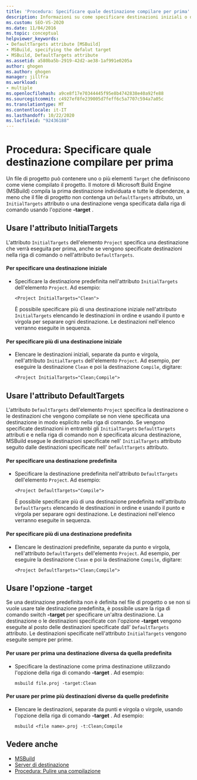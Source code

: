 ```yaml
---
title: 'Procedura: Specificare quale destinazione compilare per prima'
description: Informazioni su come specificare destinazioni iniziali o destinazioni predefinite da compilare prima nei file di progetto MSBuild.
ms.custom: SEO-VS-2020
ms.date: 11/04/2016
ms.topic: conceptual
helpviewer_keywords:
- DefaultTargets attribute [MSBuild]
- MSBuild, specifying the defalut target
- MSBuild, DefaultTargets attribute
ms.assetid: a580ba5b-2919-42d2-ae38-1af991e0205a
author: ghogen
ms.author: ghogen
manager: jillfra
ms.workload:
- multiple
ms.openlocfilehash: a9ce8f17e70344445f95e8b4742838e40a92fe88
ms.sourcegitcommit: c4927ef8fe239005d7feff6c5a7707c594a7a05c
ms.translationtype: MT
ms.contentlocale: it-IT
ms.lasthandoff: 10/22/2020
ms.locfileid: "92436188"
---
```

# <a name="how-to-specify-which-target-to-build-first"></a>Procedura: Specificare quale destinazione compilare per prima

Un file di progetto può contenere uno o più elementi `Target` che definiscono come viene compilato il progetto. Il motore di Microsoft Build Engine (MSBuild) compila la prima destinazione individuata e tutte le dipendenze, a meno che il file di progetto non contenga un `DefaultTargets` attributo, un `InitialTargets` attributo o una destinazione venga specificata dalla riga di comando usando l'opzione **-target** .
## <a name="use-the-initialtargets-attribute"></a>Usare l'attributo InitialTargets

L'attributo `InitialTargets` dell'elemento `Project` specifica una destinazione che verrà eseguita per prima, anche se vengono specificate destinazioni nella riga di comando o nell'attributo `DefaultTargets`.

#### <a name="to-specify-one-initial-target"></a>Per specificare una destinazione iniziale

- Specificare la destinazione predefinita nell'attributo `InitialTargets` dell'elemento `Project`. Ad esempio:

   `<Project InitialTargets="Clean">`

  È possibile specificare più di una destinazione iniziale nell'attributo `InitialTargets` elencando le destinazioni in ordine e usando il punto e virgola per separare ogni destinazione. Le destinazioni nell'elenco verranno eseguite in sequenza.

#### <a name="to-specify-more-than-one-initial-target"></a>Per specificare più di una destinazione iniziale

- Elencare le destinazioni iniziali, separate da punto e virgola, nell'attributo `InitialTargets` dell'elemento `Project`. Ad esempio, per eseguire la destinazione `Clean` e poi la destinazione `Compile`, digitare:

     `<Project InitialTargets="Clean;Compile">`

## <a name="use-the-defaulttargets-attribute"></a>Usare l'attributo DefaultTargets

 L'attributo `DefaultTargets` dell'elemento `Project` specifica la destinazione o le destinazioni che vengono compilate se non viene specificata una destinazione in modo esplicito nella riga di comando. Se vengono specificate destinazioni in entrambi gli `InitialTargets` `DefaultTargets` attributi e e nella riga di comando non è specificata alcuna destinazione, MSBuild esegue le destinazioni specificate nell' `InitialTargets` attributo seguito dalle destinazioni specificate nell' `DefaultTargets` attributo.

#### <a name="to-specify-one-default-target"></a>Per specificare una destinazione predefinita

- Specificare la destinazione predefinita nell'attributo `DefaultTargets` dell'elemento `Project`. Ad esempio:

   `<Project DefaultTargets="Compile">`

  È possibile specificare più di una destinazione predefinita nell'attributo `DefaultTargets` elencando le destinazioni in ordine e usando il punto e virgola per separare ogni destinazione. Le destinazioni nell'elenco verranno eseguite in sequenza.

#### <a name="to-specify-more-than-one-default-target"></a>Per specificare più di una destinazione predefinita

- Elencare le destinazioni predefinite, separate da punto e virgola, nell'attributo `DefaultTargets` dell'elemento `Project`. Ad esempio, per eseguire la destinazione `Clean` e poi la destinazione `Compile`, digitare:

     `<Project DefaultTargets="Clean;Compile">`

## <a name="use-the--target-switch"></a>Usare l'opzione -target

 Se una destinazione predefinita non è definita nel file di progetto o se non si vuole usare tale destinazione predefinita, è possibile usare la riga di comando switch **-target** per specificare un'altra destinazione. La destinazione o le destinazioni specificate con l'opzione **-target** vengono eseguite al posto delle destinazioni specificate dall' `DefaultTargets` attributo. Le destinazioni specificate nell'attributo `InitialTargets` vengono eseguite sempre per prime.

#### <a name="to-use-a-target-other-than-the-default-target-first"></a>Per usare per prima una destinazione diversa da quella predefinita

- Specificare la destinazione come prima destinazione utilizzando l'opzione della riga di comando **-target** . Ad esempio:

     `msbuild file.proj -target:Clean`

#### <a name="to-use-several-targets-other-than-the-default-targets-first"></a>Per usare per prime più destinazioni diverse da quelle predefinite

- Elencare le destinazioni, separate da punti e virgola o virgole, usando l'opzione della riga di comando **-target** . Ad esempio:

     `msbuild <file name>.proj -t:Clean;Compile`

## <a name="see-also"></a>Vedere anche

- [MSBuild](../msbuild/msbuild.md)
- [Server di destinazione](../msbuild/msbuild-targets.md)
- [Procedura: Pulire una compilazione](../msbuild/how-to-clean-a-build.md)
